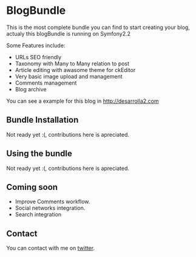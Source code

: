 # BlogBundle

This is the most complete bundle you can find to start creating your blog, 
actualy this blogBundle is running on Symfony2.2

Some Features include:

* URLs SEO friendly
* Taxonomy with Many to Many relation to post
* Article editing with awasome theme for ckEditor
* Very basic image upload and management
* Comments management
* Blog archive

You can see a example for this blog in http://desarrolla2.com

## Bundle Installation

Not ready yet :(, contributions here is apreciated.

## Using the bundle

Not ready yet :(, contributions here is apreciated.

## Coming soon

* Improve Comments workflow.
* Social networks integration.
* Search integration

## Contact

You can contact with me on [twitter](https://twitter.com/desarrolla2).
